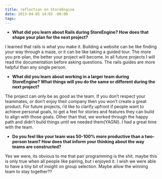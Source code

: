 ```yaml
---
title: reflection on StoreEngine
date: 2013-04-05 14:03 -06:00
tags:
---
```


- __What did you learn about Rails during StoreEngine? How does that shape your plan for the next project?__

I learned that rails is what you make it. Building a website can be like finding your way through a maze, or it can be like taking a guided tour. The more you pre-plan, the better your project will become. In all future projects I will read the documentation before asking questions. The rails guides are more helpful than any single person.  

- __What did you learn about working in a larger team during StoreEngine? What things will you do the same or different during the next project?__

The project can only be as good as the team. If you don’t respect your teammates, or don’t enjoy their company then you won’t create a great product.  For future projects, i’d like to clarify upfront if people want to achieve personal goals, to get a feel for stories and features they can build to align with those goals. Other than that, we worked through the happy path and didn’t build things until we needed them(YAGNI). I had a great time with the team. 

- __Do you feel like your team was 50-100% more productive than a two-person team? How does that inform your thinking about the way teams are constructed?__

Yes we were, its obvious to me that pair programming is the shit. maybe this is only true when all people like pairing, but i enjoyed it.  I wish we were able to have a tiny bit of insight on group selection. Maybe allow the winning team to stay together??

